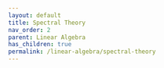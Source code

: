 ```yaml
---
layout: default
title: Spectral Theory
nav_order: 2
parent: Linear Algebra
has_children: true
permalink: /linear-algebra/spectral-theory
---
```

